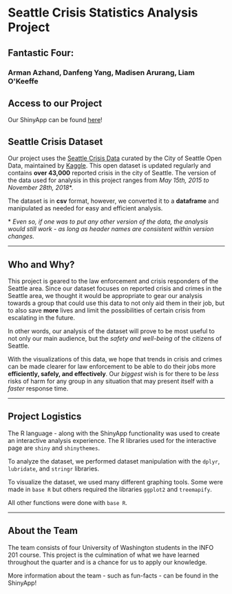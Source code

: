 # Seattle Crisis Statistics Analysis Project
## Fantastic Four:
### Arman Azhand, Danfeng Yang, Madisen Arurang, Liam O'Keeffe

## Access to our Project
Our ShinyApp can be found [here](https://armanazhand.shinyapps.io/fantastic-four-final-project/)!

## Seattle Crisis Dataset
Our project uses the [Seattle Crisis Data](https://www.kaggle.com/city-of-seattle/seattle-crisis-data) curated by the City of Seattle Open Data, maintained by [Kaggle](https://www.kaggle.com/). This open dataset is updated regularly and contains **over 43,000** reported crisis in the city of Seattle. The version of the data used for analysis in this project ranges from *May 15th, 2015 to November 28th, 2018*\*.

The dataset is in **csv** format, however, we converted it to a **dataframe** and manipulated as needed for easy and efficient analysis.

\* *Even so, if one was to put any other version of the data, the analysis would still work - as long as header names are consistent within version changes.*

---

## Who and Why?
This project is geared to the law enforcement and crisis responders of the Seattle area. Since our dataset focuses on reported crisis and crimes in the Seattle area, we thought it would be appropriate to gear our analysis towards a group that could use this data to not only aid them in their job, but to also save **more** lives and limit the possibilities of certain crisis from escalating in the future.

In other words, our analysis of the dataset will prove to be most useful to not only our main audience, but the *safety and well-being* of the citizens of Seattle.

With the visualizations of this data, we hope that trends in crisis and crimes can be made clearer for law enforcement to be able to do their jobs more **efficiently, safely, and effectively**. Our *biggest* wish is for there to be *less* risks of harm for any group in any situation that may present itself with a *faster* response time.

---

## Project Logistics
The R language - along with the ShinyApp functionality was used to create an interactive analysis experience. The R libraries used for the interactive page are `shiny` and `shinythemes`.

To analyze the dataset, we performed dataset manipulation with the `dplyr`, `lubridate`, and `stringr` libraries.

To visualize the dataset, we used many different graphing tools. Some were made in `base R` but others required the libraries `ggplot2` and `treemapify`.

All other functions were done with `base R`.

---

## About the Team
The team consists of four University of Washington students in the INFO 201 course. This project is the culmination of what we have learned throughout the quarter and is a chance for us to apply our knowledge.

More information about the team - such as fun-facts - can be found in the ShinyApp!

